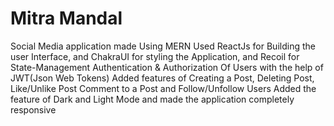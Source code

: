 # Mitra Mandal
Social Media application made Using MERN
Used ReactJs for Building the user Interface, and ChakraUI for styling the Application, and Recoil for State-Management
Authentication & Authorization Of Users with the help of JWT(Json Web Tokens)
Added features of Creating a Post, Deleting Post, Like/Unlike Post Comment to a Post and Follow/Unfollow Users
Added the feature of Dark and Light Mode and made the application completely responsive
